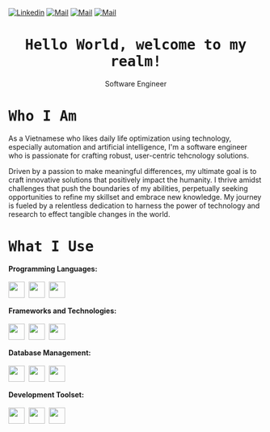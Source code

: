 [![Linkedin](https://img.shields.io/badge/LinkedIn-Phan%20Xu%C3%A2n%20Quang-blue?logo=Linkedin&logoColor=blue&labelColor=black)](https://www.linkedin.com/in/phanxuanquang/)
[![Mail](https://img.shields.io/badge/Facebook-Phan%20Xu%C3%A2n%20Quang-blue?logo=Facebook&logoColor=blue&labelColor=black)](https://www.facebook.com/pxquang.2002)
[![Mail](https://img.shields.io/badge/Discord-Hack%20Ki%E1%BA%BFm%20S%C4%A9-blue?logo=Discord&logoColor=blue&labelColor=black)](hackkiemsi)
[![Mail](https://img.shields.io/badge/Gmail-phanxuanquang2@gmail.com-blue?logo=Gmail&logoColor=blue&labelColor=black)](mailto:phanxuanquang2@gmail.com)
<br>

<h1 align='center'><samp><strong>Hello World, welcome to my realm!</strong></samp></h1>
<p align='center'>Software Engineer

<h1 align='left'><samp><strong>Who I Am</strong></samp></h1>
As a Vietnamese who likes daily life optimization using technology, especially automation and artificial intelligence, I'm a software engineer who is passionate for crafting robust, user-centric tehcnology solutions. 

Driven by a passion to make meaningful differences, my ultimate goal is to craft innovative solutions that positively impact the humanity. I thrive amidst challenges that push the boundaries of my abilities, perpetually seeking opportunities to refine my skillset and embrace new knowledge. My journey is fueled by a relentless dedication to harness the power of technology and research to effect tangible changes in the world.

<h1 align='left'><samp><strong>What I Use</strong></samp></h1>

**Programming Languages:** <br><br>
<img height="32" width="32" src="https://cdn.simpleicons.org/csharp/512BD4"/>&nbsp;
<img height="32" width="32" src="https://cdn.simpleicons.org/javascript/F7DF1E"/>&nbsp;
<img height="32" width="32" src="https://cdn.simpleicons.org/html5/#E34F26"/>&nbsp;

**Frameworks and Technologies:**<br><br>
<img height="32" width="32" src="https://cdn.simpleicons.org/dotnet/512BD4"/>&nbsp;
<img height="32" width="32" src="https://cdn.simpleicons.org/express/d1d2d2"/>&nbsp;
<img height="32" width="32" src="https://cdn.simpleicons.org/bootstrap/#7952B3"/>&nbsp;

**Database Management:**<br><br>
<img height="32" width="32" src="https://cdn.simpleicons.org/sqlite/#003B57"/>&nbsp;
<img height="32" width="32" src="https://cdn.simpleicons.org/postgresql/#4169E1"/>&nbsp;
<img height="32" width="32" src="https://cdn.simpleicons.org/microsoftsqlserver/#CC2927"/>&nbsp;

**Development Toolset:**<br><br>
<img height="32" width="32" src="https://cdn.simpleicons.org/git/#F05032"/>&nbsp;
<img height="32" width="32" src="https://cdn.simpleicons.org/visualstudiocode/#007ACC"/>&nbsp;
<img height="32" width="32" src="https://cdn.simpleicons.org/visualstudio/#5C2D91"/>&nbsp;
